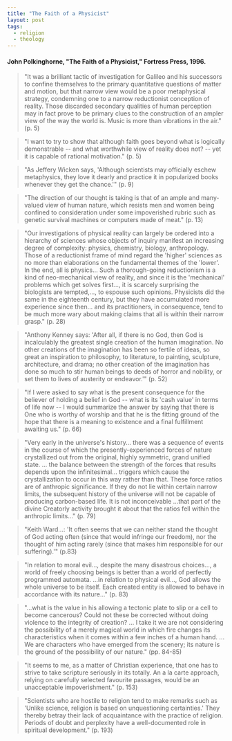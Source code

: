 ```yaml
---
title: "The Faith of a Physicist"
layout: post
tags:
  - religion
  - theology
---
```


#### John Polkinghorne, "The Faith of a Physicist," Fortress Press, 1996.

> "It was a brilliant tactic of investigation for Galileo and his successors to confine themselves to the primary quantitative questions of matter and motion, but that narrow view would be a poor metaphysical strategy, condemning one to a narrow reductionist conception of reality. Those discarded secondary qualities of human perception may in fact prove to be primary clues to the construction of an ampler view of the way the world is. Music is more than vibrations in the air." (p. 5)

> "I want to try to show that although faith goes beyond what is logically demonstrable -- and what worthwhile view of reality does not? -- yet it is capable of rational motivation." (p. 5)

> "As Jeffery Wicken says, 'Although scientists may officially eschew metaphysics, they love it dearly and practice it in popularized books whenever they get the chance.'" (p. 9)

> "The direction of our thought is taking is that of an ample and many-valued view of human nature, which resists men and women being confined to consideration under some impoverished rubric such as genetic survival machines or computers made of meat." (p. 13)

> "Our investigations of physical reality can largely be ordered into a hierarchy of sciences whose objects of inquiry manifest an increasing degree of complexity: physics, chemistry, biology, anthropology. Those of a reductionist frame of mind regard the 'higher' sciences as no more than elaborations on the fundamental themes of the 'lower'. In the end, all is physics... Such a thorough-going reductionism is a kind of neo-mechanical view of reality, and since it is the 'mechanical' problems which get solves first..., it is scarcely surprising the biologists are tempted,..., to espouse such opinions. Physicists did the same in the eighteenth century, but they have accumulated more experience since then... and its practitioners, in consequence, tend to be much more wary about making claims that all is within their narrow grasp." (p. 28)

> "Anthony Kenney says: 'After all, if there is no God, then God is incalculably the greatest single creation of the human imagination. No other creations of the imagination has been so fertile of ideas, so great an inspiration to philosophy, to literature, to painting, sculpture, architecture, and drama; no other creation of the imagination has done so much to stir human beings to deeds of horror and nobility, or set them to lives of austerity or endeavor.'" (p. 52)

> "If I were asked to say what is the present consequence for the believer of holding a belief in God -- what is its 'cash value' in terms of life now -- I would summarize the answer by saying that there is One who is worthy of worship and that he is the fitting ground of the hope that there is a meaning to existence and a final fulfillment awaiting us." (p. 66)

> "Very early in the universe's history... there was a sequence of events in the course of which the presently-experienced forces of nature crystallized out from the original, highly symmetric, grand unified state. ... the balance between the strength of the forces that results depends upon the infinitesimal... triggers which cause the crystallization to occur in this way rather than that. These force ratios are of anthropic significance. If they do not lie within certain narrow limits, the subsequent history of the universe will not be capable of producing carbon-based life. It is not inconceivable ...that part of the divine Creatorly activity brought it about that the ratios fell within the anthropic limits..." (p. 79)

> "Keith Ward...: 'It often seems that we can neither stand the thought of God acting often (since that would infringe our freedom), nor the thought of him acting rarely (since that makes him responsible for our suffering).'" (p.83)

> "In relation to moral evil..., despite the many disastrous choices..., a world of freely choosing beings is better than a world of perfectly programmed automata. ...in relation to physical evil..., God allows the whole universe to be itself. Each created entity is allowed to behave in accordance with its nature..." (p. 83)

> "...what is the value in his allowing a tectonic plate to slip or a cell to become cancerous? Could not these be corrected without doing violence to the integrity of creation? ... I take it we are not considering the possibility of a merely magical world in which fire changes its characteristics when it comes within a few inches of a human hand. ... We are characters who have emerged from the scenery; its nature is the ground of the possibility of our nature." (pp. 84-85)

> "It seems to me, as a matter of Christian experience, that one has to strive to take scripture seriously in its totally. An a la carte approach, relying on carefully selected favourite passages, would be an unacceptable impoverishment." (p. 153)

> "Scientists who are hostile to religion tend to make remarks such as 'Unlike science, religion is based on unquestioning certainties.' They thereby betray their lack of acquaintance with the practice of religion. Periods of doubt and perplexity have a well-documented role in spiritual development." (p. 193)
